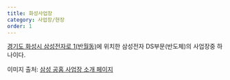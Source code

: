 ```yaml
---
title: 화성사업장
category: 사업장/현장
order: 1
---
```


[경기도 화성시 삼성전자로 1(반월동)](https://naver.me/GJrEC7PF)에 위치한 삼성전자 DS부문(반도체)의 사업장중 하나이다.

이미지 출처: [삼성 공홈 사업장 소개 페이지](https://www.samsung.com/sec/aboutsamsung/company/divisions/)



<!--stackedit_data:
eyJoaXN0b3J5IjpbODc5MDA3ODE5LDEwNDU2NDgxNDhdfQ==
-->